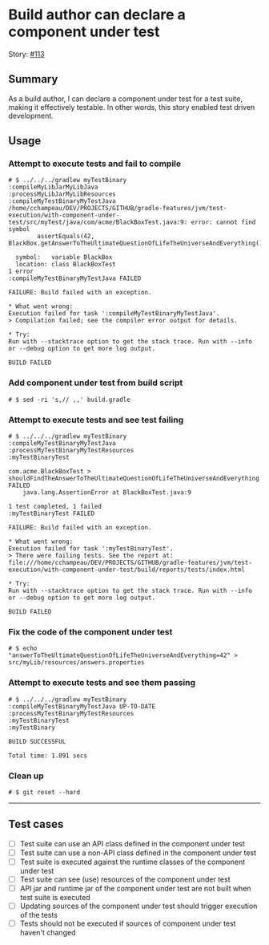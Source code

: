 # Build author can declare a component under test

Story: [#113](https://github.com/gradle/langos/issues/113)

## Summary
As a build author, I can declare a component under test for a test suite, making it effectively testable. In other words, this story enabled test driven development.

## Usage

### Attempt to execute tests and fail to compile

    # $ ../../../gradlew myTestBinary
    :compileMyLibJarMyLibJava
    :processMyLibJarMyLibResources
    :compileMyTestBinaryMyTestJava
    /home/cchampeau/DEV/PROJECTS/GITHUB/gradle-features/jvm/test-execution/with-component-under-test/src/myTest/java/com/acme/BlackBoxTest.java:9: error: cannot find symbol
            assertEquals(42, BlackBox.getAnswerToTheUltimateQuestionOfLifeTheUniverseAndEverything());
                             ^
      symbol:   variable BlackBox
      location: class BlackBoxTest
    1 error
    :compileMyTestBinaryMyTestJava FAILED

    FAILURE: Build failed with an exception.

    * What went wrong:
    Execution failed for task ':compileMyTestBinaryMyTestJava'.
    > Compilation failed; see the compiler error output for details.

    * Try:
    Run with --stacktrace option to get the stack trace. Run with --info or --debug option to get more log output.

    BUILD FAILED

### Add component under test from build script

    # $ sed -ri 's,// ,,' build.gradle

### Attempt to execute tests and see test failing

    # $ ../../../gradlew myTestBinary
    :compileMyTestBinaryMyTestJava
    :processMyTestBinaryMyTestResources
    :myTestBinaryTest

    com.acme.BlackBoxTest > shouldFindTheAnswerToTheUltimateQuestionOfLifeTheUniverseAndEverything FAILED
        java.lang.AssertionError at BlackBoxTest.java:9

    1 test completed, 1 failed
    :myTestBinaryTest FAILED

    FAILURE: Build failed with an exception.

    * What went wrong:
    Execution failed for task ':myTestBinaryTest'.
    > There were failing tests. See the report at: file:///home/cchampeau/DEV/PROJECTS/GITHUB/gradle-features/jvm/test-execution/with-component-under-test/build/reports/tests/index.html

    * Try:
    Run with --stacktrace option to get the stack trace. Run with --info or --debug option to get more log output.

    BUILD FAILED

### Fix the code of the component under test

    # $ echo "answerToTheUltimateQuestionOfLifeTheUniverseAndEverything=42" > src/myLib/resources/answers.properties

### Attempt to execute tests and see them passing

    # $ ../../../gradlew myTestBinary
    :compileMyTestBinaryMyTestJava UP-TO-DATE
    :processMyTestBinaryMyTestResources
    :myTestBinaryTest
    :myTestBinary

    BUILD SUCCESSFUL

    Total time: 1.091 secs

### Clean up

    # $ git reset --hard

----

## Test cases

 - [ ] Test suite can use an API class defined in the component under test
 - [ ] Test suite can use a non-API class defined in the component under test
 - [ ] Test suite is executed against the runtime classes of the component under test
 - [ ] Test suite can see (use) resources of the component under test
 - [ ] API jar and runtime jar of the component under test are not built when test suite is executed
 - [ ] Updating sources of the component under test should trigger execution of the tests
 - [ ] Tests should not be executed if sources of component under test haven't changed
